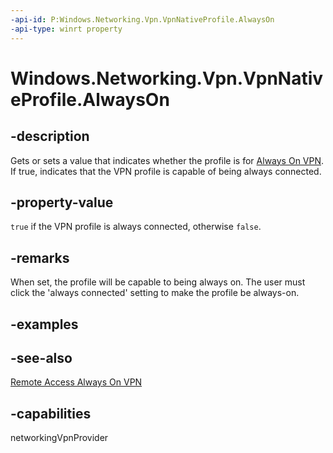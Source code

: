 ```yaml
---
-api-id: P:Windows.Networking.Vpn.VpnNativeProfile.AlwaysOn
-api-type: winrt property
---
```


<!-- Property syntax
public bool AlwaysOn { get;  set; }
-->

# Windows.Networking.Vpn.VpnNativeProfile.AlwaysOn

## -description
Gets or sets a value that indicates whether the profile is for [Always On VPN](https://docs.microsoft.com/windows-server/remote/remote-access/vpn/always-on-vpn/). If true, indicates that the VPN profile is capable of being always connected.

## -property-value
`true` if the VPN profile is always connected, otherwise `false`.

## -remarks
When set, the profile will be capable to being always on. The user must click the 'always connected' setting to make the profile be always-on.

## -examples

## -see-also
[Remote Access Always On VPN](https://docs.microsoft.com/windows-server/remote/remote-access/vpn/always-on-vpn/)

## -capabilities
networkingVpnProvider
